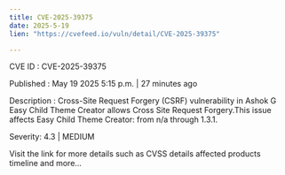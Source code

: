 ```yaml
---
title: CVE-2025-39375
date: 2025-5-19
lien: "https://cvefeed.io/vuln/detail/CVE-2025-39375"

---
```


CVE ID : CVE-2025-39375

Published :  May 19
2025
5:15 p.m. | 27 minutes ago

Description : Cross-Site Request Forgery (CSRF) vulnerability in Ashok G Easy Child Theme Creator allows Cross Site Request Forgery.This issue affects Easy Child Theme Creator: from n/a through 1.3.1.

Severity: 4.3 | MEDIUM

Visit the link for more details
such as CVSS details
affected products
timeline
and more...
